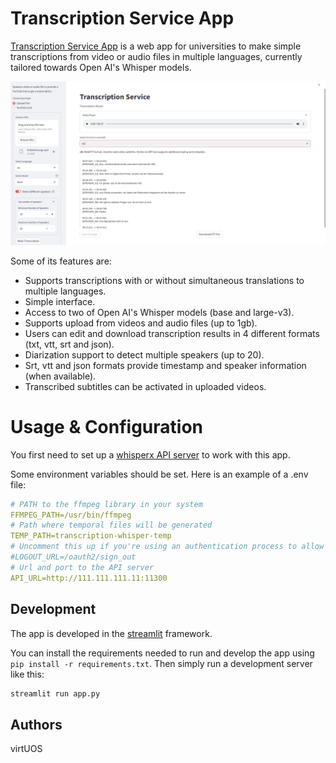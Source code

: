 # Transcription Service App

[Transcription Service App](https://pvm002.virtuos.uni-osnabrueck.de/) is a web app for universities to make simple transcriptions from video or audio files in multiple languages, currently tailored towards Open AI's Whisper models.

![screenshot.png](docs/assets/screenshot.png)

Some of its features are:
- Supports transcriptions with or without simultaneous translations to multiple languages.
- Simple interface.
- Access to two of Open AI's Whisper models (base and large-v3).
- Supports upload from videos and audio files (up to 1gb).
- Users can edit and download transcription results in 4 different formats (txt, vtt, srt and json).
- Diarization support to detect multiple speakers (up to 20).
- Srt, vtt and json formats provide timestamp and speaker information (when available).
- Transcribed subtitles can be activated in uploaded videos.

# Usage & Configuration

You first need to set up a [whisperx API server](https://github.com/virtUOS/whisperx-api) to work with this app.

Some environment variables should be set. Here is an example of a .env file:

```yml
# PATH to the ffmpeg library in your system
FFMPEG_PATH=/usr/bin/ffmpeg
# Path where temporal files will be generated 
TEMP_PATH=transcription-whisper-temp
# Uncomment this up if you're using an authentication process to allow users to log out
#LOGOUT_URL=/oauth2/sign_out
# Url and port to the API server
API_URL=http://111.111.111.11:11300
```

## Development

The app is developed in the [streamlit](https://streamlit.io/) framework.

You can install the requirements needed to run and develop the app using `pip install -r requirements.txt`.
Then simply run a development server like this:

```bash
streamlit run app.py
```

## Authors

virtUOS
